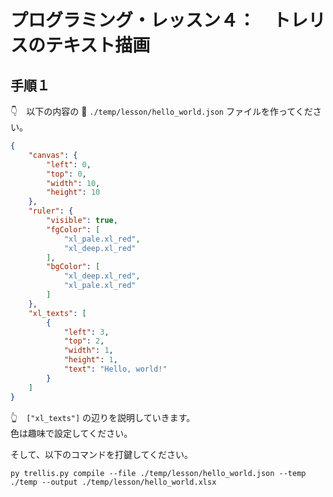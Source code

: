 # プログラミング・レッスン４：　トレリスのテキスト描画

## 手順１

👇　以下の内容の 📄 `./temp/lesson/hello_world.json` ファイルを作ってください。  

```json
{
    "canvas": {
        "left": 0,
        "top": 0,
        "width": 10,
        "height": 10
    },
    "ruler": {
        "visible": true,
        "fgColor": [
            "xl_pale.xl_red",
            "xl_deep.xl_red"
        ],
        "bgColor": [
            "xl_deep.xl_red",
            "xl_pale.xl_red"
        ]
    },
    "xl_texts": [
        {
            "left": 3,
            "top": 2,
            "width": 1,
            "height": 1,
            "text": "Hello, world!"
        }
    ]
}
```

👆　`["xl_texts"]` の辺りを説明していきます。  
色は趣味で設定してください。  

そして、以下のコマンドを打鍵してください。  

```shell
py trellis.py compile --file ./temp/lesson/hello_world.json --temp ./temp --output ./temp/lesson/hello_world.xlsx
```
